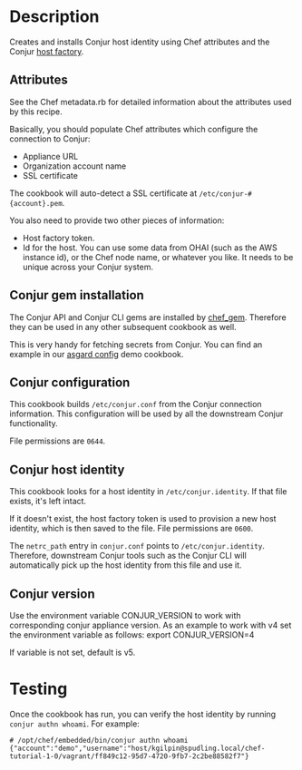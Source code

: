 # Description

Creates and installs Conjur host identity using Chef attributes and the Conjur 
[host factory](http://developer.conjur.net/reference/services/host_factory).

## Attributes

See the Chef metadata.rb for detailed information about the attributes used by this recipe.

Basically, you should populate Chef attributes which configure the connection to Conjur:

* Appliance URL
* Organization account name
* SSL certificate

The cookbook will auto-detect a SSL certificate at `/etc/conjur-#{account}.pem`.

You also need to provide two other pieces of information:

* Host factory token.
* Id for the host. You can use some data from OHAI (such as the AWS instance id), or the Chef node name,
or whatever you like. It needs to be unique across your Conjur system.

## Conjur gem installation

The Conjur API and Conjur CLI gems are installed by [chef_gem](https://docs.getchef.com/resource_chef_gem.html). 
Therefore they can be used in any other subsequent cookbook as well.

This is very handy for fetching secrets from Conjur. You can find an example in our
[asgard config](https://github.com/conjurdemos/chef-asgard-config/blob/master/recipes/default.rb) demo cookbook.

## Conjur configuration

This cookbook builds `/etc/conjur.conf` from the Conjur connection information. This configuration will be used
by all the downstream Conjur functionality.

File permissions are `0644`.

## Conjur host identity

This cookbook looks for a host identity in `/etc/conjur.identity`. If that file exists, it's left intact.

If it doesn't exist, the host factory token is used to provision a new host identity, which is then saved to the file.
File permissions are `0600`.

The `netrc_path` entry in `conjur.conf` points to `/etc/conjur.identity`. Therefore, downstream Conjur tools such as the
Conjur CLI will automatically pick up the host identity from this file and use it.

## Conjur version
Use the environment variable CONJUR_VERSION to work with corresponding conjur appliance version. As an example to work with v4 set the environment variable as follows: export CONJUR_VERSION=4

If variable is not set, default is v5.


# Testing

Once the cookbook has run, you can verify the host identity by running `conjur authn whoami`. For example:

    # /opt/chef/embedded/bin/conjur authn whoami
    {"account":"demo","username":"host/kgilpin@spudling.local/chef-tutorial-1-0/vagrant/ff849c12-95d7-4720-9fb7-2c2be88582f7"}
